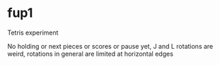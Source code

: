 # fup1

Tetris experiment

No holding or next pieces or scores or pause yet, J and L rotations are weird, rotations in general are limited at horizontal edges